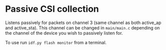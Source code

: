 # Passive CSI collection

Listens passively for packets on channel 3 (same channel as both active_ap and active_sta). This channel can be changed in `main/main.c` depending on the channel of the device you wish to passively listen for.

To use run `idf.py flash monitor` from a terminal.
